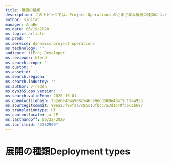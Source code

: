 ```yaml
---
title: 展開の種類
description: このトピックでは、Project Operations のさまざまな展開の種類について説明し、どれが会社に適切かを決定するのに役立ちます。
author: sigitac
manager: AnnBe
ms.date: 06/19/2020
ms.topic: article
ms.prod: ''
ms.service: dynamics-project-operations
ms.technology: ''
audience: ItPro; Developer
ms.reviewer: kfend
ms.search.scope: ''
ms.custom: ''
ms.assetid: ''
ms.search.region: ''
ms.search.industry: ''
ms.author: v-radsh
ms.dyn365.ops.version: ''
ms.search.validFrom: 2020-10-01
ms.openlocfilehash: f52e6e404a908c546ce0ebd509e494f5c194a953
ms.sourcegitcommit: 99ea23f95faa7c85c13fbcc7a3d1b40fc661b697
ms.translationtype: HT
ms.contentlocale: ja-JP
ms.lasthandoff: 06/22/2020
ms.locfileid: "3752969"
---
```

# <a name="deployment-types"></a><span data-ttu-id="b09fb-103">展開の種類</span><span class="sxs-lookup"><span data-stu-id="b09fb-103">Deployment types</span></span>

